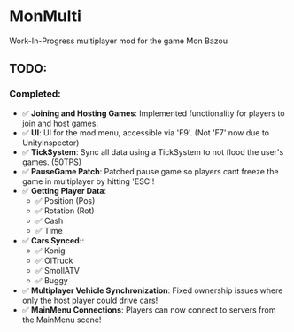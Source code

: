 # MonMulti
Work-In-Progress multiplayer mod for the game Mon Bazou

## TODO:

### Completed:
- ✅ **Joining and Hosting Games**: Implemented functionality for players to join and host games.
- ✅ **UI**: UI for the mod menu, accessible via 'F9'. (Not 'F7' now due to UnityInspector)
- ✅ **TickSystem**: Sync all data using a TickSystem to not flood the user's games. (50TPS)
- ✅ **PauseGame Patch**: Patched pause game so players cant freeze the game in multiplayer by hitting 'ESC'!
- ✅ **Getting Player Data**:
  - ✅ Position (Pos)
  - ✅ Rotation (Rot)
  - ✅ Cash
  - ✅ Time
- ✅ **Cars Synced:**:
  - ✅ Konig
  - ✅ OlTruck
  - ✅ SmollATV
  - ✅ Buggy
- ✅ **Multiplayer Vehicle Synchronization**: Fixed ownership issues where only the host player could drive cars!
- ✅ **MainMenu Connections**: Players can now connect to servers from the MainMenu scene!
